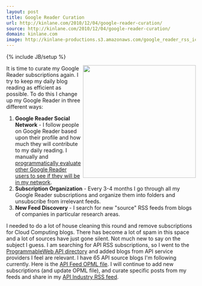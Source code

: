 ```yaml
---
layout: post
title: Google Reader Curation
url: http://kinlane.com/2010/12/04/google-reader-curation/
source: http://kinlane.com/2010/12/04/google-reader-curation/
domain: kinlane.com
image: http://kinlane-productions.s3.amazonaws.com/google_reader_rss_icons.jpg
---
```

{% include JB/setup %}<p><!DOCTYPE html PUBLIC "-//W3C//DTD XHTML 1.0 Transitional//EN"
    "http://www.w3.org/TR/xhtml1/DTD/xhtml1-transitional.dtd">
<html xmlns="http://www.w3.org/1999/xhtml">
  <head>
    <title></title>
  </head>
  <body>
    <img src="http://kinlane-productions.s3.amazonaws.com/google_reader_rss_icons.jpg" alt="" width="300" align="right" />It is time to curate my Google Reader subscriptions again. I try to keep my
    daily blog reading as efficient as possible. To do this I change up my Google Reader in three different ways:
    <ol class="mainlist">
      <li>
        <strong>Google Reader Social Network</strong> - I follow people on Google Reader based upon their profile and how much they will contribute to my daily reading. I manually and <a href=
        "http://www.kinlane.com/2010/12/evolve-my-google-reader-network/" target="_blank">programmatically evaluate other Google Reader users to see if they will be in my network</a>.
      </li>
      <li>
        <strong>Subscription Organization</strong> - Every 3-4 months I go through all my Google Reader subscriptions and organize them into folders and unsubscribe from irrelevant feeds.
      </li>
      <li>
        <strong>New Feed Discovery</strong> - I search for new "source" RSS feeds from blogs of companies in particular research areas.
      </li>
    </ol>I needed to do a lot of house cleaning this round and remove subscriptions for Cloud Computing blogs. There has become a lot of spam in this space and a lot of sources have just gone silent.
    Not much new to say on the subject I guess. I am searching for API RSS subscriptions, so I went to the <a href="http://www.programmableweb.com/apis" target="_blank">ProgrammableWeb API
    directory</a> and added blogs from API service providers I feel are relevant. I have 65 API source blogs I'm following currently. Here is the <a href=
    "http://kinlane-productions.s3.amazonaws.com/google/reader/google-reader-subscriptions.xml" target="_blank">API Feed OPML file</a>. I will continue to add new subscriptions (and update OPML
    file), and curate specific posts from my feeds and share in my <a href="http://feeds.feedburner.com/api-marketViaKinInGoogleReader/" target="_blank">API Industry RSS feed</a>.
  </body>
</html></p>
